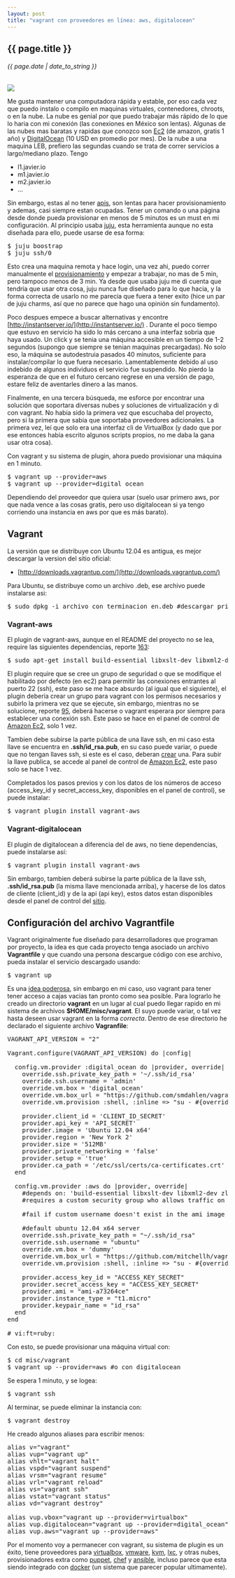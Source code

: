 ```yaml
---
layout: post
title: "vagrant con proveedores en línea: aws, digitalocean"
---
```


## {{ page.title }}
###### {{ page.date | date_to_string }}

**[![](/assets/img/86.png)](/assets/img/86.png)**

Me gusta mantener una computadora rápida y estable, por eso cada vez que puedo instalo o compilo en maquinas virtuales, contenedores, chroots, o en la nube. La nube es genial por que puedo trabajar más rápido de lo que lo haria con mi conexión (las conexiones en México son lentas). Algunas de las nubes mas baratas y rapidas que conozco son [Ec2](http://aws.amazon.com/ec2/) (de amazon, gratis 1 año) y [DigitalOcean](http://digitalocean.com/) (10 USD en promedio por mes). De la nube a una maquina LEB, prefiero las segundas cuando se trata de correr servicios a largo/mediano plazo. Tengo

- l1.javier.io
- m1.javier.io
- m2.javier.io
- ...

Sin embargo, estas al no tener [apis](http://es.wikipedia.org/wiki/Interfaz_de_programaci%C3%B3n_de_aplicaciones), son lentas para hacer provisionamiento y ademas, casi siempre estan ocupadas. Tener un comando o una página desde donde pueda provisionar en menos de 5 minutos es un must en mi configuración. Al principio usaba [juju](http://juju.ubuntu.com), esta herramienta aunque no esta diseñada para ello, puede usarse de esa forma:

<pre class="sh_sh">
$ juju boostrap
$ juju ssh/0
</pre>

Esto crea una maquina remota y hace login, una vez ahi, puedo correr manualmente el [provisionamiento](http://javier.io/s) y empezar a trabajar, no mas de 5 min, pero tampoco menos de 3 min. Ya desde que usaba juju me di cuenta que tendría que usar otra cosa, juju nunca fue diseñado para lo que hacia, y la forma correcta de usarlo no me parecia que fuera a tener exito (hice un par de juju charms, así que no parece que hago una opinión sin fundamento).

Poco despues empece a buscar alternativas y encontre [http://instantserver.io/](http://instantserver.io/) . Durante el poco tiempo que estuvo en servicio ha sido lo más cercano a una interfaz sobria que haya usado. Un click y se tenia una máquina accesible en un tiempo de 1-2 segundos (supongo que siempre se tenian maquinas precargadas). No solo eso, la máquina se autodestruia pasados 40 minutos, suficiente para instalar/compilar lo que fuera necesario. Lamentablemente debido al uso indebido de algunos individuos el servicio fue suspendido. No pierdo la esperanza de que en el futuro cercano regrese en una versión de pago, estare feliz de aventarles dinero a las manos.

Finalmente, en una tercera búsqueda, me esforce por encontrar una solución que soportara diversas nubes y soluciones de virtualización y di con vagrant. No habia sido la primera vez que escuchaba del proyecto, pero si la primera que sabia que soportaba proveedores adicionales. La primera vez, leí que solo era una interfaz cli de VirtualBox (y dado que por ese entonces habia escrito algunos scripts propios, no me daba la gana usar otra cosa).

Con vagrant y su sistema de plugin, ahora puedo provisionar una máquina en 1 minuto.

<pre class="sh_sh">
$ vagrant up --provider=aws
$ vagrant up --provider=digital_ocean
</pre>

Dependiendo del proveedor que quiera usar (suelo usar primero aws, por que nada vence a las cosas gratis, pero uso digitalocean si ya tengo corriendo una instancia en aws por que es más barato).

## Vagrant

La versión que se distribuye con Ubuntu 12.04 es antigua, es mejor descargar la version del sitio oficial:

- [http://downloads.vagrantup.com/](http://downloads.vagrantup.com/)

Para Ubuntu, se distribuye como un archivo .deb, ese archivo puede instalarse asi:

<pre class="sh_sh">
$ sudo dpkg -i archivo_con_terminacion_en.deb #descargar primero
</pre>

### Vagrant-aws

El plugin de vagrant-aws, aunque en el README del proyecto no se lea, require las siguientes dependencias, reporte [163](https://github.com/mitchellh/vagrant-aws/issues/163):

<pre class="sh_sh">
$ sudo apt-get install build-essential libxslt-dev libxml2-dev zlib1g-dev
</pre>

El plugin require que se cree un grupo de seguridad o que se modifique el habilitado por defecto (en ec2) para permitir las conexiones entrantes al puerto 22 (ssh), este paso se me hace absurdo (al igual que el siguiente), el plugin debería crear un grupo para vagrant con los permisos necesarios y subirlo la primera vez que se ejecute, sin embargo, mientras no se solucione, reporte [95](https://github.com/mitchellh/vagrant-aws/issues/95), deberá hacerse o vagrant esperara por siempre para establecer una conexión ssh. Este paso se hace en el panel de control de [Amazon Ec2](http://aws.amazon.com/ec2/), solo 1 vez.

Tambien debe subirse la parte pública de una llave ssh, en mi caso esta llave se encuentra en **.ssh/id_rsa.pub**, en su caso puede variar, o puede que no tengan llaves ssh, si este es el caso, deberan [crear](http://git-scm.com/book/es/Git-en-un-servidor-Generando-tu-clave-p%C3%BAblica-SSH) una. Para subir la llave publica, se accede al panel de control de [Amazon Ec2](http://aws.amazon.com/ec2/), este paso solo se hace 1 vez.

Completados los pasos previos y con los datos de los números de acceso (access_key_id y secret_access_key, disponibles en el panel de control), se puede instalar:

<pre class="sh_sh">
$ vagrant plugin install vagrant-aws
</pre>

### Vagrant-digitalocean

El plugin de digitalocean a diferencia del de aws, no tiene dependencias, puede instalarse así:

<pre class="sh_sh">
$ vagrant plugin install vagrant-aws
</pre>

Sin embargo, tambien deberá subirse la parte pública de la llave ssh, **.ssh/id_rsa.pub** (la misma llave mencionada arriba), y hacerse de los datos de cliente (client_id) y de la api (api key), estos datos estan disponibles desde el panel de control del [sitio](http://digitalocean.com/).

## Configuración del archivo Vagrantfile

Vagrant originalmente fue diseñado para desarrolladores que programan por proyecto, la idea es que cada proyecto tenga asociado un archivo **Vagrantfile** y que cuando una persona descargue código con ese archivo, pueda instalar el servicio descargado usando:

<pre class="sh_sh">
$ vagrant up
</pre>

Es una [idea poderosa](http://mitchellh.com/the-tao-of-vagrant), sin embargo en mi caso, uso vagrant para tener tener acceso a cajas vacias tan pronto como sea posible. Para lograrlo he creado un directorio **vagrant** en un lugar al cual puedo llegar rapido en mi sistema de archivos **$HOME/misc/vagrant**. El suyo puede variar, o tal vez hasta deseen usar vagrant en la forma *correcta*. Dentro de ese directorio he declarado el siguiente archivo **Vagranfile**:

<pre>
VAGRANT_API_VERSION = "2"

Vagrant.configure(VAGRANT_API_VERSION) do |config|

  config.vm.provider :digital_ocean do |provider, override|
    override.ssh.private_key_path = '~/.ssh/id_rsa'
    override.ssh.username = 'admin'
    override.vm.box = 'digital_ocean'
    override.vm.box_url = "https://github.com/smdahlen/vagrant-digitalocean/raw/master/box/digital_ocean.box"
    override.vm.provision :shell, :inline =&gt; "su - #{override.ssh.username} -c \"bash &lt;(wget -qO- javier.io/s)\""

    provider.client_id = 'CLIENT_ID_SECRET'
    provider.api_key = 'API_SECRET'
    provider.image = 'Ubuntu 12.04 x64'
    provider.region = 'New York 2'
    provider.size = '512MB'
    provider.private_networking = 'false'
    provider.setup = 'true'
    provider.ca_path = '/etc/ssl/certs/ca-certificates.crt'
  end

  config.vm.provider :aws do |provider, override|
    #depends on: 'build-essential libxslt-dev libxml2-dev zlib1g-dev' on ubuntu
    #requires a custom security group who allows traffic on port 22

    #fail if custom username doesn't exist in the ami image

    #default ubuntu 12.04 x64 server
    override.ssh.private_key_path = "~/.ssh/id_rsa"
    override.ssh.username = "ubuntu"
    override.vm.box = 'dummy'
    override.vm.box_url = "https://github.com/mitchellh/vagrant-aws/raw/master/dummy.box"
    override.vm.provision :shell, :inline =&gt; "su - #{override.ssh.username} -c \"bash &lt;(wget -qO- javier.io/s)\""

    provider.access_key_id = "ACCESS_KEY_SECRET"
    provider.secret_access_key = "ACCESS_KEY_SECRET"
    provider.ami = "ami-a73264ce"
    provider.instance_type = "t1.micro"
    provider.keypair_name = "id_rsa"
  end
end

# vi:ft=ruby:
</pre>

Con esto, se puede provisionar una máquina virtual con:

<pre class="sh_sh">
$ cd misc/vagrant
$ vagrant up --provider=aws #o con digitalocean
</pre>

Se espera 1 minuto, y se logea:

<pre class="sh_sh">
$ vagrant ssh
</pre>

Al terminar, se puede eliminar la instancia con:

<pre class="sh_sh">
$ vagrant destroy
</pre>

He creado algunos aliases para escribir menos:

<pre>
alias v="vagrant"
alias vup="vagrant up"
alias vhlt="vagrant halt"
alias vspd="vagrant suspend"
alias vrsm="vagrant resume"
alias vrl="vagrant reload"
alias vs="vagrant ssh"
alias vstat="vagrant status"
alias vd="vagrant destroy"

alias vup.vbox="vagrant up --provider=virtualbox"
alias vup.digitalocean="vagrant up --provider=digital_ocean"
alias vup.aws="vagrant up --provider=aws"
</pre>

Por el momento voy a permanecer con vagrant, su sistema de plugin es un éxito, tiene proveedores para [virtualbox](https://www.virtualbox.org/), [vmware](http://www.vmware.com), [kvm](http://www.linux-kvm.org/page/Main_Page), [lxc](http://linuxcontainers.org/), y otras nubes, provisionadores extra como [puppet](http://puppetlabs.com/), [chef](http://www.opscode.com/) y [ansible](http://www.ansibleworks.com/), incluso parece que esta siendo integrado con [docker](http://www.docker.com/) (un sistema que parecer popular ultimamente).
